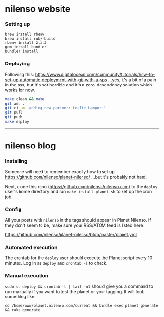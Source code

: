 # nilenso website

### Setting up

```
brew install rbenv
brew install ruby-build
rbenv install 2.2.3
gem install bundler
bundler install
```

### Deploying

Following this: https://www.digitalocean.com/community/tutorials/how-to-set-up-automatic-deployment-with-git-with-a-vps ...yes, it's a bit of a pain in the ass, but it's not horrible and it's a zero-dependency solution which works for now.

```sh
make clean && make
git add .
git ci -m 'adding new partner: Leslie Lamport'
git pull
git push
make deploy
```

---

# nilenso blog

### Installing

Someone will need to remember exactly how to set up https://github.com/nilenso/planet-nilenso/ ...but it's probably not hard.

Next, clone this repo (https://github.com/nilenso/nilenso.com) to the `deploy` user's home directory and run `make install-planet-sh` to set up the cron job.

### Config

All your posts with `nilenso` in the tags should appear in Planet Nilenso. If they don't seem to be, make sure your RSS/ATOM feed is listed here:

https://github.com/nilenso/planet-nilenso/blob/master/planet.yml

### Automated execution

The crontab for the `deploy` user should execute the Planet script every 10 minutes. Log in as `deploy` and `crontab -l` to check.

### Manual execution

`sudo su deploy && crontab -l | tail -n1` should give you a command to run manually if you want to test the planet or your tagging. It will look something like:

```cd /home/www/planet.nilenso.com/current && bundle exec planet generate && rake generate```
